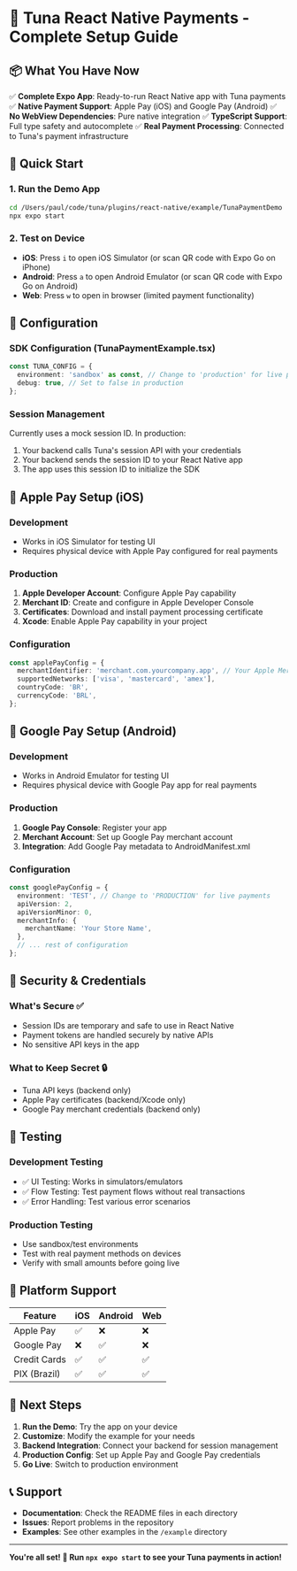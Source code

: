 # 🚀 Tuna React Native Payments - Complete Setup Guide

## 📦 What You Have Now

✅ **Complete Expo App**: Ready-to-run React Native app with Tuna payments
✅ **Native Payment Support**: Apple Pay (iOS) and Google Pay (Android)
✅ **No WebView Dependencies**: Pure native integration
✅ **TypeScript Support**: Full type safety and autocomplete
✅ **Real Payment Processing**: Connected to Tuna's payment infrastructure

## 🎯 Quick Start

### 1. Run the Demo App
```bash
cd /Users/paul/code/tuna/plugins/react-native/example/TunaPaymentDemo
npx expo start
```

### 2. Test on Device
- **iOS**: Press `i` to open iOS Simulator (or scan QR code with Expo Go on iPhone)
- **Android**: Press `a` to open Android Emulator (or scan QR code with Expo Go on Android)
- **Web**: Press `w` to open in browser (limited payment functionality)

## 🔧 Configuration

### SDK Configuration (TunaPaymentExample.tsx)
```typescript
const TUNA_CONFIG = {
  environment: 'sandbox' as const, // Change to 'production' for live payments
  debug: true, // Set to false in production
};
```

### Session Management
Currently uses a mock session ID. In production:
1. Your backend calls Tuna's session API with your credentials
2. Your backend sends the session ID to your React Native app
3. The app uses this session ID to initialize the SDK

## 🍎 Apple Pay Setup (iOS)

### Development
- Works in iOS Simulator for testing UI
- Requires physical device with Apple Pay configured for real payments

### Production
1. **Apple Developer Account**: Configure Apple Pay capability
2. **Merchant ID**: Create and configure in Apple Developer Console
3. **Certificates**: Download and install payment processing certificate
4. **Xcode**: Enable Apple Pay capability in your project

### Configuration
```typescript
const applePayConfig = {
  merchantIdentifier: 'merchant.com.yourcompany.app', // Your Apple Merchant ID
  supportedNetworks: ['visa', 'mastercard', 'amex'],
  countryCode: 'BR',
  currencyCode: 'BRL',
};
```

## 🤖 Google Pay Setup (Android)

### Development
- Works in Android Emulator for testing UI
- Requires physical device with Google Pay app for real payments

### Production
1. **Google Pay Console**: Register your app
2. **Merchant Account**: Set up Google Pay merchant account
3. **Integration**: Add Google Pay metadata to AndroidManifest.xml

### Configuration
```typescript
const googlePayConfig = {
  environment: 'TEST', // Change to 'PRODUCTION' for live payments
  apiVersion: 2,
  apiVersionMinor: 0,
  merchantInfo: {
    merchantName: 'Your Store Name',
  },
  // ... rest of configuration
};
```

## 🔐 Security & Credentials

### What's Secure ✅
- Session IDs are temporary and safe to use in React Native
- Payment tokens are handled securely by native APIs
- No sensitive API keys in the app

### What to Keep Secret 🔒
- Tuna API keys (backend only)
- Apple Pay certificates (backend/Xcode only)
- Google Pay merchant credentials (backend only)

## 🧪 Testing

### Development Testing
- ✅ UI Testing: Works in simulators/emulators
- ✅ Flow Testing: Test payment flows without real transactions
- ✅ Error Handling: Test various error scenarios

### Production Testing
- Use sandbox/test environments
- Test with real payment methods on devices
- Verify with small amounts before going live

## 📱 Platform Support

| Feature | iOS | Android | Web |
|---------|-----|---------|-----|
| Apple Pay | ✅ | ❌ | ❌ |
| Google Pay | ❌ | ✅ | ❌ |
| Credit Cards | ✅ | ✅ | ✅ |
| PIX (Brazil) | ✅ | ✅ | ✅ |

## 🚀 Next Steps

1. **Run the Demo**: Try the app on your device
2. **Customize**: Modify the example for your needs
3. **Backend Integration**: Connect your backend for session management
4. **Production Config**: Set up Apple Pay and Google Pay credentials
5. **Go Live**: Switch to production environment

## 📞 Support

- **Documentation**: Check the README files in each directory
- **Issues**: Report problems in the repository
- **Examples**: See other examples in the `/example` directory

---

**You're all set! 🎉 Run `npx expo start` to see your Tuna payments in action!**